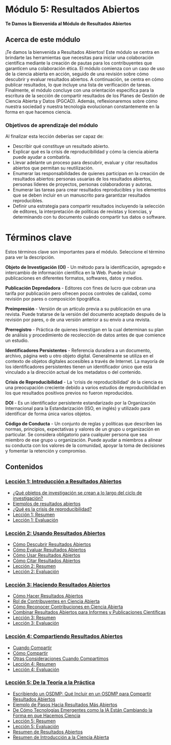 # Módulo 5: Resultados Abiertos

**Te Damos la Bienvenida al Módulo de Resultados Abiertos**

## Acerca de este módulo

¡Te damos la bienvenida a Resultados Abiertos! Este módulo se centra en brindarte las herramientas que necesitas para iniciar una colaboración científica mediante la creación de pautas para los contribuyentes que garanticen una colaboración ética. El módulo comienza con un caso de uso de la ciencia abierta en acción, seguido de una revisión sobre cómo descubrir y evaluar resultados abiertos. A continuación, se centra en cómo publicar resultados, lo que incluye una lista de verificación de tareas. Finalmente, el módulo concluye con una orientación específica para la escritura de la sección de compartir resultados de los Planes de Gestión de Ciencia Abierta y Datos (PGCAD). Además, reflexionaremos sobre cómo nuestra sociedad y nuestra tecnología evolucionan constantemente en la forma en que hacemos ciencia.

### Objetivos de aprendizaje del módulo

Al finalizar esta lección deberías ser capaz de:

- Describir qué constituye un resultado abierto.
- Explicar qué es la crisis de reproducibilidad y cómo la ciencia abierta puede ayudar a combatirla.
- Llevar adelante un proceso para descubrir, evaluar y citar resultados abiertos que permitan su reutilización.
- Enumerar las responsabilidades de quienes participan en la creación de resultados abiertos: personas usuarias de los resultados abiertos, personas líderes de proyectos, personas colaboradoras y autoras.
- Enumerar las tareas para crear resultados reproducibles y los elementos que se deben incluir en un manuscrito para garantizar resultados reproducibles.
- Definir una estrategia para compartir resultados incluyendo la selección de editores, la interpretación de políticas de revistas y licencias, y determinando con tu documento cuándo compartir tus datos o software.

# Términos clave

Estos términos clave son importantes para el módulo. Seleccione el término para ver la descripción.

**Objeto de Investigación (OI)** - Un método para la identificación, agregado e intercambio de información científica en la Web. Puede incluir publicaciones en diferentes formatos, softwares, datos y medios.

**Publicación Depredadora** - Editores con fines de lucro que cobran una tarifa por publicación pero ofrecen pocos controles de calidad, como revisión por pares o composición tipográfica.

**Preimpresión** - Versión de un artículo previa a su publicación en una revista. Puede tratarse de la versión del documento aceptado después de la revisión por pares, o de una versión anterior a su envío a una revista.

**Prerregistro** - Práctica de quienes investigan en la cual determinan su plan de análisis y procedimiento de recolección de datos antes de que comience un estudio.

**Identificadores Persistentes** - Referencia duradera a un documento, archivo, página web u otro objeto digital. Generalmente se utiliza en el contexto de objetos digitales accesibles a través de Internet. La mayoría de los identificadores persistentes tienen un identificador único que está vinculado a la dirección actual de los metadatos o del contenido.

**Crisis de Reproducibilidad** - La 'crisis de reproducibilidad' de la ciencia es una preocupación creciente debido a varios estudios de reproducibilidad en los que resultados positivos previos no fueron reproducidos.

**DOI** - Es un identificador persistente estandarizado por la Organización Internacional para la Estandarización (ISO, en inglés) y utilizado para identificar de forma única varios objetos.

**Código de Conducta** - Un conjunto de reglas y políticas que describen las normas, principios, expectativas y valores de un grupo u organización en particular. Se considera obligatorio para cualquier persona que sea miembro de ese grupo u organización. Puede ayudar a miembros a alinear su conducta con los valores de la comunidad, apoyar la toma de decisiones y fomentar la retención y compromiso.

## Contenidos

### [Lección 1: Introducción a Resultados Abiertos](./Lección_1)

- [¿Qué objetos de investigación se crean a lo largo del ciclo de investigación?](./Lesson_1#what-research-objects-are-created-throughhout-the-research-cycle)
- [Ejemplos de resultados abiertos](./Lesson_1#ejemplos-de-resultados)
- [¿Qué es la crisis de reproducibilidad?](./Lesson_1#what-is-the-reproducibility-crisis)
- [Lección 1: Resumen](./Lesson_1#lesson-1-summary)
- [Lección 1: Evaluación](./Lesson_1#lesson-1-knowledge-check)

### [Lección 2: Usando Resultados Abiertos](./Lesson_2)

- [Cómo Descubrir Resultados Abiertos](./Lesson_2#how-to-discover-open-results)
- [Cómo Evaluar Resultados Abiertos](./Lesson_2#how-to-assess-open-results)
- [Cómo Usar Resultados Abiertos](./Lesson_2#how-to-use-open-results)
- [Cómo Citar Resultados Abiertos](./Lesson_2#how-to-cite-open-results)
- [Lección 2: Resumen](./Lesson_2#lesson-2-summary)
- [Lección 2: Evaluación](./Lesson_2#lesson-2-knowledge-check)

### [Lección 3: Haciendo Resultados Abiertos](./Lección_3)

- [Cómo Hacer Resultados Abiertos](./Lesson_3#how-to-make-open-results)
- [Rol de Contribuyentes en Ciencia Abierta](./Lesson_3#role-of-contributors-in-open-science)
- [Cómo Reconocer Contribuciones en Ciencia Abierta](./Lesson_3#how-to-give-open-recognition)
- [Combinar Resultados Abiertos para Informes y Publicaciones Científicas](./Lesson_3#combining-open-results-for-scientific-reporting-and-publications)
- [Lección 3: Resumen](./Lesson_3#lesson-3-summary)
- [Lección 3: Evaluación](./Lesson_3#lesson-3-knowledge-check)

### [Lección 4: Compartiendo Resultados Abiertos](./Lesson_4)

- [Cuando Compartir](./Lesson_4#when-to-share)
- [Cómo Compartir](./Lesson_4#how-to-share)
- [Otras Consideraciones Cuando Compartimos](./Lesson_4#other-considerations-when-sharing)
- [Lección 4: Resumen](./Lesson_4#lesson-4-summary)
- [Lección 4: Evaluación](./Lesson_4#lesson-4-knowledge-check)

### [Lección 5: De la Teoría a la Práctica](./Lesson_5)

- [Escribiendo un OSDMP: Qué Incluir en un OSDMP para Compartir Resultados Abiertos](./Lesson_5#writing-an-osdmp-what-to-include-in-the-osdmp-for-sharing-results-openly)
- [Ejemplo de Pasos Hacia Resultados Más Abiertos ](./Lesson_5#example-steps-toward-more-open-results)
- [De Cómo Tecnologías Emergentes como la IA Están Cambiando la Forma en que Hacemos Ciencia](./Lesson_5#how-emerging-technology-like-ai-is-changing-how-we-do-science)
- [Lección 5: Resumen](./Lesson_5#lesson-5-summary)
- [Lección 5: Evaluación](./Lesson_5#lesson-5-knowledge-check)
- [Resumen de Resultados Abiertos](./Lesson_5#open-results-summary)
- [Resumen de Introducción a la Ciencia Abierta](./Lesson_5#open-science-101-summary)
